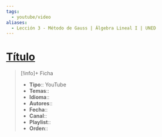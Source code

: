 ```yaml
---
tags:
  - youtube/video
aliases:
  - Lección 3 - Método de Gauss | Álgebra Lineal I | UNED
---
```

# [Título](https://www.youtube.com/watch?v=58M24meYKGI)

>[!info]+ Ficha
>- **Tipo**:: YouTube
>- **Temas**::
>- **Idioma**::
>- **Autores**::
>- **Fecha**::
>- **Canal**::
>- **Playlist**::
>- **Orden**::

